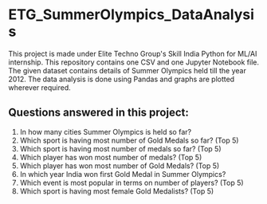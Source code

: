 # ETG_SummerOlympics_DataAnalysis

This project is made under Elite Techno Group's Skill India Python for ML/AI internship.
This repository contains one CSV and one Jupyter Notebook file. 
The given dataset contains details of Summer Olympics held till the year 2012.
The data analysis is done using Pandas and graphs are plotted wherever required.

## Questions answered in this project:
1. In how many cities Summer Olympics is held so far?
2. Which sport is having most number of Gold Medals so far? (Top 5)
3. Which sport is having most number of medals so far? (Top 5)
4. Which player has won most number of medals? (Top 5)
5. Which player has won most number of Gold Medals? (Top 5)
6. In which year India won first Gold Medal in Summer Olympics?
7. Which event is most popular in terms on number of players? (Top 5)
8. Which sport is having most female Gold Medalists? (Top 5)


